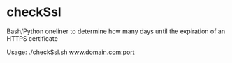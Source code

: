 # checkSsl
Bash/Python oneliner to determine how many days until the expiration of an HTTPS certificate

Usage: ./checkSsl.sh www.domain.com:port
